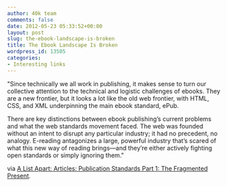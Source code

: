 ```yaml
---
author: 40k team
comments: false
date: 2012-05-23 05:33:52+00:00
layout: post
slug: the-ebook-landscape-is-broken
title: The Ebook Landscape Is Broken
wordpress_id: 13505
categories:
- Interesting links
---
```


"Since technically we all work in publishing, it makes sense to turn our collective attention to the technical and logistic challenges of ebooks. They are a new frontier, but it looks a lot like the old web frontier, with HTML, CSS, and XML underpinning the main ebook standard, ePub.

There are key distinctions between ebook publishing’s current problems and what the web standards movement faced. The web was founded without an intent to disrupt any particular industry; it had no precedent, no analogy. E-reading antagonizes a large, powerful industry that’s scared of what this new way of reading brings—and they’re either actively fighting open standards or simply ignoring them."

via [A List Apart: Articles: Publication Standards Part 1: The Fragmented Present](http://www.alistapart.com/articles/publication-standards-part-1-the-fragmented-present/).
